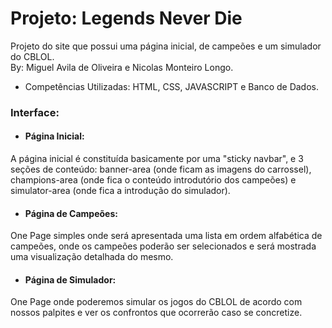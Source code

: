 # Projeto: Legends Never Die
Projeto do site que possui uma página inicial, de campeões e um simulador do CBLOL. </br>
By: Miguel Avila de Oliveira e Nicolas Monteiro Longo.

* Competências Utilizadas:
HTML, CSS, JAVASCRIPT e Banco de Dados.

### Interface:
* #### Página Inicial:
A página inicial é constituída basicamente por uma "sticky navbar", e 3 seções de conteúdo: banner-area (onde ficam as imagens do carrossel), champions-area (onde fica o conteúdo introdutório dos campeões) e simulator-area (onde fica a introdução do simulador).  
* #### Página de Campeões:
One Page simples onde será apresentada uma lista em ordem alfabética de campeões, onde os campeões poderão ser selecionados e será mostrada uma visualização detalhada do mesmo.
* #### Página de Simulador:
One Page onde poderemos simular os jogos do CBLOL de acordo com nossos palpites e ver os confrontos que ocorrerão caso se concretize.
